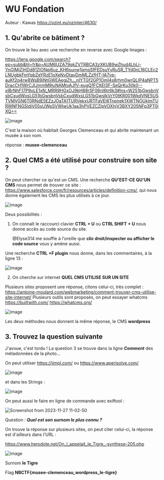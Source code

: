 

# WU Fondation

Auteur : Kawas
<https://ozint.eu/ozinter/4630/>

## **1. Qu'abrite ce bâtiment ?**

On trouve le lieu avec une recherche en reverse avec Google Images :

<https://lens.google.com/search?ep=subb&hl=fr&p=AUM6UZA79qkZVTRBCA3zXKUB9wZhud4LhLj-YnOlMjZjHDd81ZlONei6uz_KH6sunw1qmsSfFEDsuYyRuSR_TYd0nL16CLEc2LNUgbkFmYpbZeYRzE1oXeNvDtavDmMLZzfHT-IA7yp-auKf2q4rw8WsB9iNtGWEAegjZh__nIYTGf2GP1OmI4s8rhm0wrQLIP4aNPT5DracCH1WrCJIJmmM9luNAMtyAJfV-eugQ1FCItEI3F-SeQrKu30k0--xlBrNhF17P9oLE1xN_MRR9HGxOJ9kH88rSF06nI6tr6k3#lns=W251bGwsbnVsbCxudWxsLG51bGwsbnVsbCxudWxsLG51bGwsIkVrY0tKR001WkdVNE5USTVMVGN6T0RNdE5EZzJOaTA1TURVekxURTFaVEl6Tnpnek1XWTNOUklmTURWNFNGSldjV05sUWpSVWIwUk1aa3hPVEZCZlpVOXhjV3BXY205NFp3PT0iXQ==>

![image](https://github.com/K4was/WU-NBCTF-2023/assets/152096071/e5a0d164-159d-4c9c-834b-496ed0db0299)


C'est la maison où habitait Georges Clemenceau et qui abrite maintenant un musée à son nom.

réponse : **musee-clemenceau**

## **2. Quel CMS a été utilisé pour construire son site ?**

On peut chercher ce qu'est un CMS.
Une recherche **QU'EST-CE QU'UN CMS** nous permet de trouver ce site :
<https://www.salesforce.com/fr/resources/articles/definition-cms/>, qui nous donne également les CMS les plus utilisés à ce jour.

![image](https://github.com/K4was/WU-NBCTF-2023/assets/152096071/2b081ac3-a116-4610-84ba-3d87a1711db0)


Deux possibilités :

1. On connaît le raccourci clavier **CTRL + U** ou **CTRL SHIFT + U** nous donne accès au code source du site.
   
   @Elyse314 me souffle à l'oreille que **clic droit/inspecter ou afficher le code source** vous y amène aussi.

Une recherche **CTRL +F plugin** nous donne, dans les commentaires, à la ligne 13 :

![image](https://github.com/K4was/WU-NBCTF-2023/assets/152096071/61ce395a-f344-409c-ae2c-f0abcbdb28c6)


2. On cherche sur internet **QUEL CMS UTILISE SUR UN SITE**

Plusieurs sites proposent une réponse, citons celui-ci, très complet :
https://antoine-moulard.com/webmarketing/comment-trouver-cms-utilise-site-internet/
Plusieurs outils sont proposés, on peut essayer whatcms
<https://builtwith.com/>
<https://whatcms.org/>

![image](https://github.com/K4was/WU-NBCTF-2023/assets/152096071/54b6ef31-1283-4833-b180-d166e70490e8)


Les deux méthodes nous donnent la même réponse, le CMS  **wordpress**

## **3. Trouvez la question suivante**
J'avoue, c'est tordu !
La question 3 se trouve dans la ligne ***Comment*** des métadonnées de la photo...

On peut utiliser
<https://jimpl.com/>
ou <https://www.aperisolve.com/>

![image](https://github.com/K4was/WU-NBCTF-2023/assets/152096071/85638520-a0be-4524-be9d-47d61ca28e3e)

et dans les Strings :

![image](https://github.com/K4was/WU-NBCTF-2023/assets/152096071/f8b4c86c-5586-4255-b80f-3e4ee973f748)

On peut aussi le faire en ligne de commande avec exiftool :

![Screenshot from 2023-11-27 11-02-50](https://github.com/K4was/WU-NBCTF-2023/assets/152096071/52dbab7c-48cb-4d5c-8aff-33a6a7e75208)


Question : ***Quel est son surnom le plus connu ?***

On trouve la réponse sur plusieurs sites, on peut citer celui-ci, la réponse est d'ailleurs dans l'URL :

<https://www.herodote.net/On_l_appelait_le_Tigre_-synthese-205.php>

![image](https://github.com/K4was/WU-NBCTF-2023/assets/152096071/38fe4c32-9fff-4976-a819-5f7ea2779e8e)


Surnom **le Tigre**

Flag **NBCTF{musee-clemenceau_wordpress_le-tigre}**
